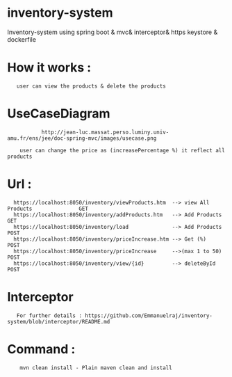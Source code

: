 # inventory-system
 Inventory-system using spring boot &amp; mvc& interceptor& https keystore & dockerfile


# How it works :
       user can view the products & delete the products
      
# UseCaseDiagram   
               http://jean-luc.massat.perso.luminy.univ-amu.fr/ens/jee/doc-spring-mvc/images/usecase.png
                 
        user can change the price as (increasePercentage %) it reflect all products
        
        
# Url : 
      https://localhost:8050/inventory/viewProducts.htm  --> view All Products               GET
      https://localhost:8050/inventory/addProducts.htm   --> Add Products                    GET
      https://localhost:8050/inventory/load              --> Add Products                    POST 
      https://localhost:8050/inventory/priceIncrease.htm --> Get (%)                         POST
      https://localhost:8050/inventory/priceIncrease     -->(max 1 to 50)                    POST
      https://localhost:8050/inventory/view/{id}         --> deleteById                      POST

# Interceptor
       For further details : https://github.com/Emmanuelraj/inventory-system/blob/interceptor/README.md
      
 # Command :
        mvn clean install - Plain maven clean and install
          
         
      
      
      
      
      
        
